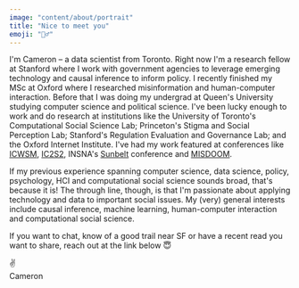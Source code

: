 ```yaml
---
image: "content/about/portrait"
title: "Nice to meet you"
emoji: "🙋‍♂️"
---
```


I'm Cameron – a data scientist from Toronto. Right now I'm a research fellow at Stanford where I work with government agencies to leverage emerging technology and causal inference to inform policy. I recently finished my MSc at Oxford where I researched misinformation and human-computer interaction. Before that I was doing my undergrad at Queen's University studying computer science and political science. I've been lucky enough to work and do research at institutions like the University of Toronto's Computational Social Science Lab; Princeton's Stigma and Social Perception Lab; Stanford's Regulation Evaluation and Governance Lab; and the Oxford Internet Institute. I've had my work featured at conferences like [ICWSM](https://www.icwsm.org), [IC2S2](http://ic2s2.org), INSNA's [Sunbelt](https://www.insna.org/sunbelt-archives) conference and [MISDOOM](https://www.oii.ox.ac.uk/misdoom-2021/).

If my previous experience spanning computer science, data science, policy, psychology, HCI and computational social science sounds broad, that's because it is! The through line, though, is that I'm passionate about applying technology and data to important social issues. My (very) general interests include causal inference, machine learning, human-computer interaction and computational social science.

If you want to chat, know of a good trail near SF or have a recent read you want to share, reach out at the link below 😇

✌️<br/>
Cameron
